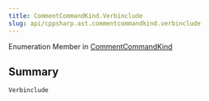 ```yaml
---
title: CommentCommandKind.Verbinclude
slug: api/cppsharp.ast.commentcommandkind.verbinclude
---
```

Enumeration Member in [CommentCommandKind](/api/cppsharp/ast/commentcommandkind)

## Summary



```csharp
Verbinclude
```

